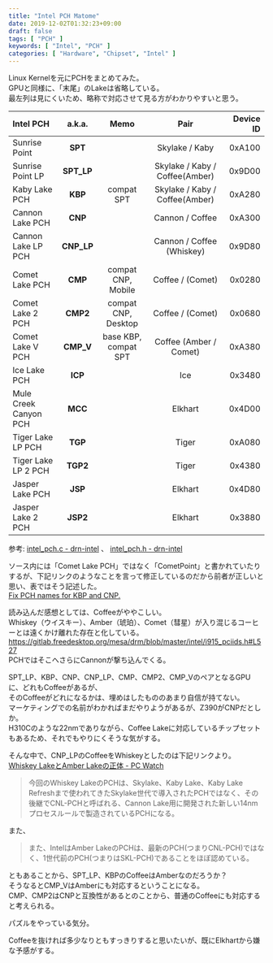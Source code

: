 ```yaml
---
title: "Intel PCH Matome"
date: 2019-12-02T01:32:23+09:00
draft: false
tags: [ "PCH" ]
keywords: [ "Intel", "PCH" ]
categories: [ "Hardware", "Chipset", "Intel" ]
---
```


Linux Kernelを元にPCHをまとめてみた。  
GPUと同様に、「末尾」のLakeは省略している。  
最左列は見にくいため、略称で対応させて見る方がわかりやすいと思う。  

| Intel PCH | a.k.a. | Memo | Pair | Device ID |
| :--- | :---: | :---: | :---: | ---: |
| Sunrise Point | **SPT** | | Skylake / Kaby | 0xA100 |
| Sunrise Point LP | **SPT_LP** | | Skylake / Kaby / Coffee(Amber) | 0x9D00 |
| Kaby Lake PCH | **KBP** | compat SPT | Skylake / Kaby / Coffee(Amber) | 0xA280 |
| Cannon Lake PCH | **CNP** | | Cannon / Coffee | 0xA300 |
| Cannon Lake LP PCH | **CNP_LP** | | Cannon / Coffee (Whiskey) | 0x9D80 |
| Comet Lake PCH | **CMP** | compat CNP, Mobile | Coffee / (Comet) | 0x0280 |
| Comet Lake 2 PCH | **CMP2** | compat CNP, Desktop | Coffee / (Comet) | 0x0680 |
| Comet Lake V PCH | **CMP_V** | base KBP, compat SPT | Coffee (Amber / Comet) | 0xA380 |
| Ice Lake PCH | **ICP** | | Ice | 0x3480 |
| Mule Creek Canyon PCH | **MCC** | | Elkhart | 0x4D00 |
| Tiger Lake LP PCH | **TGP** | | Tiger | 0xA080 |
| Tiger Lake LP 2 PCH | **TGP2** | | Tiger | 0x4380 |
| Jasper Lake PCH | **JSP** | | Elkhart | 0x4D80 |
| Jasper Lake 2 PCH | **JSP2** | | Elkhart | 0x3880 |

参考: [intel_pch.c - drn-intel](https://cgit.freedesktop.org/drm-intel/tree/drivers/gpu/drm/i915/intel_pch.c)  、 [intel_pch.h - drn-intel](https://cgit.freedesktop.org/drm-intel/tree/drivers/gpu/drm/i915/intel_pch.c)  

ソース内には「Comet Lake PCH」ではなく「CometPoint」と書かれていたりするが、下記リンクのようなことを言って修正しているのだから前者が正しいと思い、表ではそう記述した。  
[Fix PCH names for KBP and CNP.](https://cgit.freedesktop.org/drm-intel/commit/drivers/gpu/drm/i915?id=23247d715d3cf679cac24d1c4de2d76774a2a495)  


読み込んだ感想としては、Coffeeがややこしい。  
Whiskey（ウイスキー）、Amber（琥珀）、Comet（彗星）が入り混じるコーヒーとは遠くかけ離れた存在と化している。  
<https://gitlab.freedesktop.org/mesa/drm/blob/master/intel/i915_pciids.h#L527>  
PCHではそこへさらにCannonが撃ち込んでくる。  

SPT_LP、KBP、CNP、CNP_LP、CMP、CMP2、CMP_VのペアとなるGPUに、どれもCoffeeがあるが、  
そのCoffeeがどれになるかは、埋めはしたもののあまり自信が持てない。  
マーケティングでの名前がわかればまだやりようがあるが、Z390がCNPだとしか。  
H310Cのような22nmでありながら、Coffee Lakeに対応しているチップセットもあるため、それでもやりにくそうな気がする。  

そんな中で、CNP_LPのCoffeeをWhiskeyとしたのは下記リンクより。  
[Whiskey LakeとAmber Lakeの正体 - PC Watch](https://pc.watch.impress.co.jp/docs/column/ubiq/1140369.html)  

 > 今回のWhiskey LakeのPCHは、Skylake、Kaby Lake、Kaby Lake Refreshまで使われてきたSkylake世代で導入されたPCHではなく、その後継でCNL-PCHと呼ばれる、Cannon Lake用に開発された新しい14nmプロセスルールで製造されているPCHになる。

また、

 > また、IntelはAmber LakeのPCHは、最新のPCH(つまりCNL-PCH)ではなく、1世代前のPCH(つまりはSKL-PCH)であることをほぼ認めている。

ともあることから、SPT_LP、KBPのCoffeeはAmberなのだろうか？  
そうなるとCMP_VはAmberにも対応するということになる。   
CMP、CMP2はCNPと互換性があるとのことから、普通のCoffeeにも対応すると考えられる。  


パズルをやっている気分。  

Coffeeを抜ければ多少なりともすっきりすると思いたいが、既にElkhartから嫌な予感がする。  
